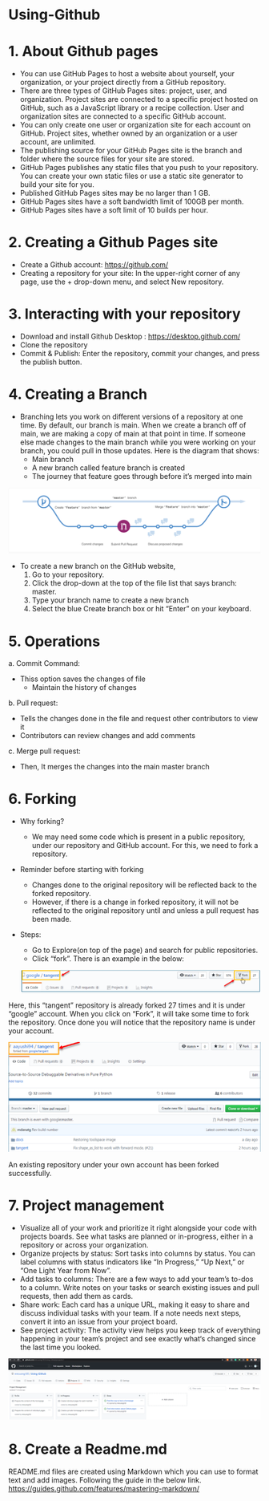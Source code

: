 # Using-Github

# 1. About Github pages
- You can use GitHub Pages to host a website about yourself, your organization, or your project directly from a GitHub repository.
- There are three types of GitHub Pages sites: project, user, and organization. Project sites are connected to a specific project hosted on GitHub, such as a JavaScript library or a recipe collection. User and organization sites are connected to a specific GitHub account.
- You can only create one user or organization site for each account on GitHub. Project sites, whether owned by an organization or a user account, are unlimited.
- The publishing source for your GitHub Pages site is the branch and folder where the source files for your site are stored.
- GitHub Pages publishes any static files that you push to your repository. You can create your own static files or use a static site generator to build your site for you.
- Published GitHub Pages sites may be no larger than 1 GB.
- GitHub Pages sites have a soft bandwidth limit of 100GB per month.
- GitHub Pages sites have a soft limit of 10 builds per hour.

# 2. Creating a Github Pages site
- Create a Github account: https://github.com/ 
- Creating a repository for your site: In the upper-right corner of any page, use the + drop-down menu, and select New repository.

# 3. Interacting with your repository
- Download and install Github Desktop : https://desktop.github.com/
- Clone the repository
- Commit & Publish: Enter the repository, commit your changes, and press the publish button. 

# 4. Creating a Branch
- Branching lets you work on different versions of a repository at one time. By default, our branch is main. When we create a branch off of main, we are making a copy of main at that point in time. If someone else made changes to the main branch while you were working on your branch, you could pull in those updates. Here is the diagram that shows:
  - Main branch 
  - A new branch called feature branch is created 
  - The journey that feature goes through before it’s merged into main

 ![Branch](/images/1.png)

- To create a new branch on the GitHub website, 
  1. Go to your repository.
  2. Click the drop-down at the top of the file list that says branch: master.
  3. Type your   branch name to create a new branch
  4. Select the blue Create branch box or hit “Enter” on your keyboard.

# 5. Operations

a. Commit Command:
  - Thiss option saves the changes of file
	- Maintain the history of changes

b. Pull request:
  - Tells the changes done in the file and request other contributors to view it
  - Contributors can review changes and add comments
  
c. Merge pull request:
  - Then, It merges the changes into the main master branch

# 6. Forking
  - Why forking?
    - We may need some code which is present in a public repository, under our repository and GitHub account. For this, we need to fork a repository.
  - Reminder before starting with forking
    - Changes done to the original repository will be reflected back to the forked repository.
    - However, if there is  a change in forked repository, it will not be reflected to the original repository until and unless a pull request has been made.
  - Steps:
    - Go to Explore(on top of the page)  and search for public repositories.
    - Click “fork”. There is an example in the below:
    
     ![Fork](/images/2.png)

Here, this “tangent” repository is already forked 27 times and it is under “google” account. When you click on “Fork”, it will take some time to fork the repository. Once done you will notice that the repository name is under your account.

 ![Forked](/images/3.png)
 
An existing repository under your own account has been forked successfully.

# 7. Project management
  - Visualize all of your work and prioritize it right alongside your code with projects boards. See what tasks are planned or in-progress, either in a repository or across your organization.
  - Organize projects by status: Sort tasks into columns by status. You can label columns with status indicators like “In Progress,” “Up Next,” or “One Light Year from Now”.
  - Add tasks to columns: There are a few ways to add your team’s to-dos to a column. Write notes on your tasks or search existing issues and pull requests, then add them as cards.
  - Share work: Each card has a unique URL, making it easy to share and discuss individual tasks with your team. If a note needs next steps, convert it into an issue from your project board.
  - See project activity: The activity view helps you keep track of everything happening in your team’s project and see exactly what‘s changed since the last time you looked.
  
  ![Example of Project Management](/images/4.PNG)

# 8. Create a Readme.md

README.md files are created using Markdown which you can use to format text and add images. Following the guide in the below link.
https://guides.github.com/features/mastering-markdown/

